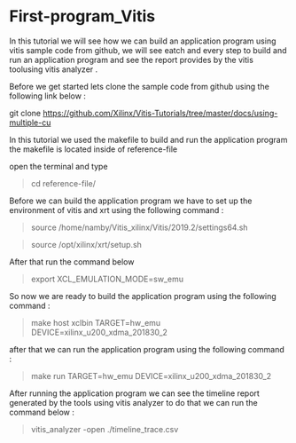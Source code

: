 # First-program_Vitis

In this tutorial we will see how we can build an application program using vitis sample code from github, we will see eatch and every step to build and run an application program and see the report provides by the vitis toolusing vitis analyzer .

Before we get started lets clone the sample code from github  using the following link below :

git clone https://github.com/Xilinx/Vitis-Tutorials/tree/master/docs/using-multiple-cu

In this tutorial we used the makefile to build and run the application program the makefile is located inside of reference-file

open the terminal and type 

>cd reference-file/

Before we can build the application program we have to set up the environment of vitis and xrt using the following command :

> source /home/namby/Vitis_xilinx/Vitis/2019.2/settings64.sh 

>  source /opt/xilinx/xrt/setup.sh


After that run the command below 

> export XCL_EMULATION_MODE=sw_emu

So now we are ready to build the application program  using the following command :

> make host xclbin TARGET=hw_emu DEVICE=xilinx_u200_xdma_201830_2

after that we can run the application program using the following command :

> make run TARGET=hw_emu DEVICE=xilinx_u200_xdma_201830_2

After running the application program we can see the timeline report generated by the tools using vitis analyzer to do that we can run the command below :

 > vitis_analyzer -open ./timeline_trace.csv






